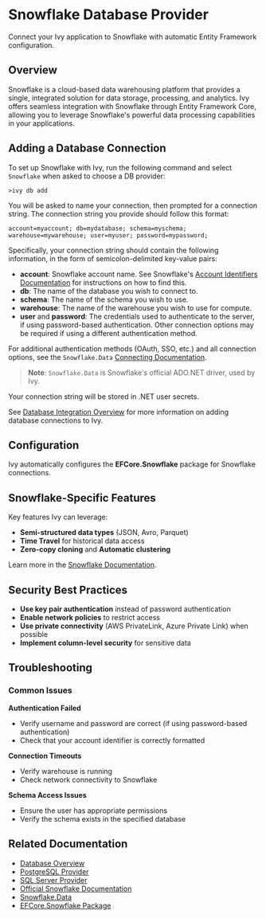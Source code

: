 # Snowflake Database Provider

<Ingress>
Connect your Ivy application to Snowflake with automatic Entity Framework configuration.
</Ingress>

## Overview

Snowflake is a cloud-based data warehousing platform that provides a single, integrated solution for data storage, processing, and analytics. Ivy offers seamless integration with Snowflake through Entity Framework Core, allowing you to leverage Snowflake's powerful data processing capabilities in your applications.

## Adding a Database Connection

To set up Snowflake with Ivy, run the following command and select `Snowflake` when asked to choose a DB provider:

```terminal
>ivy db add
```

You will be asked to name your connection, then prompted for a connection string. The connection string you provide should follow this format:

```text
account=myaccount; db=mydatabase; schema=myschema; warehouse=mywarehouse; user=myuser; password=mypassword;
```

Specifically, your connection string should contain the following information, in the form of semicolon-delimited key-value pairs:

- **account**: Snowflake account name. See Snowflake's [Account Identifiers Documentation](https://docs.snowflake.cn/en/user-guide/admin-account-identifier) for instructions on how to find this.
- **db**: The name of the database you wish to connect to.
- **schema**: The name of the schema you wish to use.
- **warehouse**: The name of the warehouse you wish to use for compute.
- **user** and **password**: The credentials used to authenticate to the server, if using password-based authentication. Other connection options may be required if using a different authentication method.

For additional authentication methods (OAuth, SSO, etc.) and all connection options, see the `Snowflake.Data` [Connecting Documentation](https://github.com/snowflakedb/snowflake-connector-net/blob/master/doc/Connecting.md).

> **Note**: `Snowflake.Data` is Snowflake's official ADO.NET driver, used by Ivy.

Your connection string will be stored in .NET user secrets.

See [Database Integration Overview](Overview.md) for more information on adding database connections to Ivy.

## Configuration

Ivy automatically configures the **EFCore.Snowflake** package for Snowflake connections.

## Snowflake-Specific Features

Key features Ivy can leverage:
- **Semi-structured data types** (JSON, Avro, Parquet)
- **Time Travel** for historical data access
- **Zero-copy cloning** and **Automatic clustering**

Learn more in the [Snowflake Documentation](https://docs.snowflake.com/en/user-guide).

## Security Best Practices

- **Use key pair authentication** instead of password authentication
- **Enable network policies** to restrict access
- **Use private connectivity** (AWS PrivateLink, Azure Private Link) when possible
- **Implement column-level security** for sensitive data

## Troubleshooting

### Common Issues

**Authentication Failed**
- Verify username and password are correct (if using password-based authentication)
- Check that your account identifier is correctly formatted

**Connection Timeouts**
- Verify warehouse is running
- Check network connectivity to Snowflake

**Schema Access Issues**
- Ensure the user has appropriate permissions
- Verify the schema exists in the specified database

## Related Documentation

- [Database Overview](Overview.md)
- [PostgreSQL Provider](PostgreSql.md)
- [SQL Server Provider](SqlServer.md)
- [Official Snowflake Documentation](https://docs.snowflake.com)
- [Snowflake.Data](https://github.com/snowflakedb/snowflake-connector-net/tree/master)
- [EFCore.Snowflake Package](https://github.com/Sielnix/EFCore.Snowflake)
